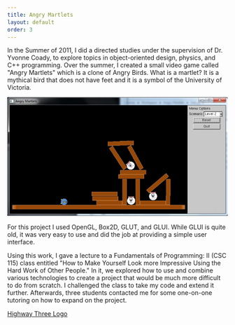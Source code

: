 ```yaml
---
title: Angry Martlets
layout: default
order: 3
---
```

In the Summer of 2011, I did a directed studies under the supervision of Dr. Yvonne Coady, to explore topics in object-oriented design, physics, and C++ programming.  Over the summer, I created a small video game called "Angry Martlets" which is a clone of Angry Birds.  What is a martlet? It is a mythical bird that does not have feet and it is a symbol of  the University of Victoria.

![Highway Three Logo](/static/angry-martlets-screenshot.png)

For this project I used OpenGL, Box2D, GLUT, and GLUI.  While GLUI is quite old, it was very easy to use and did the job at providing a simple user interface.

Using this work, I gave a lecture to a Fundamentals of Programming: II (CSC 115) class entitled "How to Make Yourself Look more Impressive Using the Hard Work of Other People."  In it, we explored how to use and combine various technologies to create a project that would be much more difficult to do from scratch.  I challenged the class to take my code and extend it further.  Afterwards, three students contacted me for some one-on-one tutoring on how to expand on the project.

[Highway Three Logo](/static/SetupGuide-AngryMartlets.pdf)
